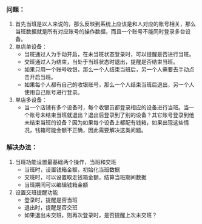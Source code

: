 ### 问题：
1. 首先当班是以人来说的，那么反映到系统上应该是和人对应的账号相关，那么当班数据就是所有对应账号的操作数据，而且一个账号不能同时登录多台设备。
2. 单店单设备：
    * 当班通过人为手动开启，在未当班状态登录时，可以提醒是否进行当班。
    * 交班通过人为结束，当处于当班状态时退出，提醒是否结束当班。
    * 如果只用一个账号收银，那么一个人结束当班后，另一个人需要去手动点击开启当班。
    * 如果每个人都有自己的收银账号，那么一个人结束当班后退出，另一个人使用自己账号进行登录。
3. 单店多设备：
    * 当一个店铺有多个设备时，每个收银员都登录相应的设备进行当班。当一个账号未结束当班就退出？退出后登录到了别的设备？其它账号登录到他未结束当班的设备？因为如果每个设备上都配有钱箱，如果出现这些情况，钱箱可能金额不正确，因此需要解决这类问题。


### 解决办法：
1. 当班功能设置最基础两个操作，当班和交班
    * 当班时，设置钱箱金额，初始化当班数据
    * 交班时，可以设置取走钱箱金额，结算当班期间数据
    * 当班期间可以编辑钱箱金额
2. 设置交班提醒功能
    * 登录时，提醒是否当班
    * 退出时，提醒是否交班
    * 如果退出未交班，则再次登录时，是否提醒上次未交班？
